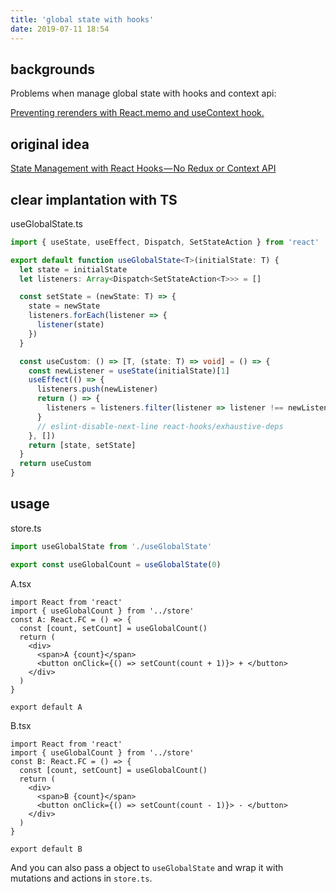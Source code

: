 ```yaml
---
title: 'global state with hooks'
date: 2019-07-11 18:54
---
```


## backgrounds

Problems when manage global state with hooks and context api:

[Preventing rerenders with React.memo and useContext hook.](https://github.com/facebook/react/issues/15156#issuecomment-474590693)

## original idea

[State Management with React Hooks — No Redux or Context API](https://medium.com/javascript-in-plain-english/state-management-with-react-hooks-no-redux-or-context-api-8b3035ceecf8)

## clear implantation with TS

useGlobalState.ts

```ts
import { useState, useEffect, Dispatch, SetStateAction } from 'react'

export default function useGlobalState<T>(initialState: T) {
  let state = initialState
  let listeners: Array<Dispatch<SetStateAction<T>>> = []

  const setState = (newState: T) => {
    state = newState
    listeners.forEach(listener => {
      listener(state)
    })
  }

  const useCustom: () => [T, (state: T) => void] = () => {
    const newListener = useState(initialState)[1]
    useEffect(() => {
      listeners.push(newListener)
      return () => {
        listeners = listeners.filter(listener => listener !== newListener)
      }
      // eslint-disable-next-line react-hooks/exhaustive-deps
    }, [])
    return [state, setState]
  }
  return useCustom
}
```

## usage

store.ts

```ts
import useGlobalState from './useGlobalState'

export const useGlobalCount = useGlobalState(0)
```

A.tsx

```tsx
import React from 'react'
import { useGlobalCount } from '../store'
const A: React.FC = () => {
  const [count, setCount] = useGlobalCount()
  return (
    <div>
      <span>A {count}</span>
      <button onClick={() => setCount(count + 1)}> + </button>
    </div>
  )
}

export default A
```

B.tsx

```tsx
import React from 'react'
import { useGlobalCount } from '../store'
const B: React.FC = () => {
  const [count, setCount] = useGlobalCount()
  return (
    <div>
      <span>B {count}</span>
      <button onClick={() => setCount(count - 1)}> - </button>
    </div>
  )
}

export default B
```

And you can also pass a object to `useGlobalState` and wrap it with mutations and actions in `store.ts`.
